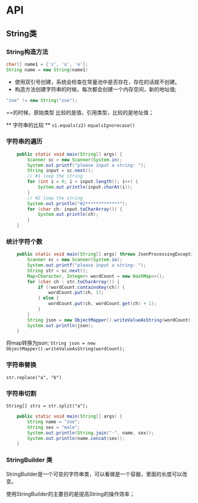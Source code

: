 # API 

## String类 

### String构造方法

```java
char[] name1 = {'z', 'o', 'e'};
String name = new String(name1)
```
+ 使用双引号创建，系统会检查在常量池中是否存在，存在的话就不创建。
+ 构造方法创建字符串的时候，每次都会创建一个内存空间，新的地址值; 

```java
"zoe" != new String("zoe");
```
==的时候，原始类型 比较的是值，引用类型，比较的是地址值；

** 字符串的比较 ** 
`s1.equals(z2)`
`equalsIgnorecase()`

### 字符串的遍历

```java
    public static void main(String[] args) {
        Scanner sc = new Scanner(System.in);
        System.out.printf("please input a string: ");
        String input = sc.next();
        // #1 loop the string
        for (int i = 0; i < input.length(); i++) {
            System.out.println(input.charAt(i));
        }
        // #2 loop the string
        System.out.println("#2*************");
        for (char ch: input.toCharArray()) {
            System.out.println(ch);
        }
    }
```

### 统计字符个数 
```java
    public static void main(String[] args) throws JsonProcessingException {
        Scanner sc = new Scanner(System.in);
        System.out.printf("please input a string: ");
        String str = sc.next();
        Map<Character, Integer> wordCount = new HashMap<>();
        for (char ch : str.toCharArray()) {
            if (!wordCount.containsKey(ch)) {
                wordCount.put(ch, 1);
            } else {
                wordCount.put(ch, wordCount.get(ch) + 1);
            }
        }
        String json = new ObjectMapper().writeValueAsString(wordCount);
        System.out.println(json);
    }
```
将map转换为json;
`String json = new ObjectMapper().writeValueAsString(wordCount);`


### 字符串替换

`str.replace("a", "b")`

### 字符串切割

`String[] strs = str.split("a");`

```java
    public static void main(String[] args) {
        String name = "zoe";
        String sex = "male";
        System.out.println(String.join("-", name, sex));
        System.out.println(name.concat(sex));
    }
```

### StringBuilder 类

StringBuilder是一个可变的字符串类，可以看做是一个容器，里面的长度可以改变。 

使用StringBuilder的主要目的是提高String的操作效率；
